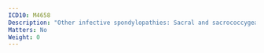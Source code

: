 ```yaml
---
ICD10: M4658
Description: "Other infective spondylopathies: Sacral and sacrococcygeal region"
Matters: No
Weight: 0
---
```


